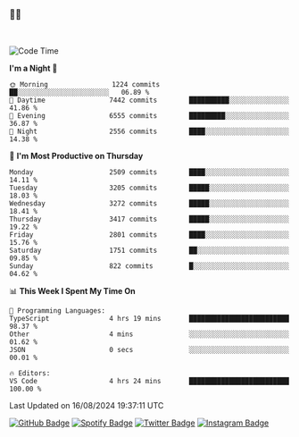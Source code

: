 ### 🤙🍺

<!-- <a href="https://github-readme-stats.vercel.app/api?username=hzak2xx&count_private=true&show_icons=true&theme=dracula">
  <img align="center" src="https://github-readme-stats.vercel.app/api?username=hzak2xx&count_private=true&show_icons=true&theme=dracula" />
</a>
</br> -->
</br>

<!--START_SECTION:waka-->
![Code Time](http://img.shields.io/badge/Code%20Time-3%2C505%20hrs%2030%20mins-blue)

**I'm a Night 🦉** 

```text
🌞 Morning                1224 commits        ██░░░░░░░░░░░░░░░░░░░░░░░   06.89 % 
🌆 Daytime                7442 commits        ██████████░░░░░░░░░░░░░░░   41.86 % 
🌃 Evening                6555 commits        █████████░░░░░░░░░░░░░░░░   36.87 % 
🌙 Night                  2556 commits        ████░░░░░░░░░░░░░░░░░░░░░   14.38 % 
```
📅 **I'm Most Productive on Thursday** 

```text
Monday                   2509 commits        ████░░░░░░░░░░░░░░░░░░░░░   14.11 % 
Tuesday                  3205 commits        █████░░░░░░░░░░░░░░░░░░░░   18.03 % 
Wednesday                3272 commits        █████░░░░░░░░░░░░░░░░░░░░   18.41 % 
Thursday                 3417 commits        █████░░░░░░░░░░░░░░░░░░░░   19.22 % 
Friday                   2801 commits        ████░░░░░░░░░░░░░░░░░░░░░   15.76 % 
Saturday                 1751 commits        ██░░░░░░░░░░░░░░░░░░░░░░░   09.85 % 
Sunday                   822 commits         █░░░░░░░░░░░░░░░░░░░░░░░░   04.62 % 
```


📊 **This Week I Spent My Time On** 

```text
💬 Programming Languages: 
TypeScript               4 hrs 19 mins       █████████████████████████   98.37 % 
Other                    4 mins              ░░░░░░░░░░░░░░░░░░░░░░░░░   01.62 % 
JSON                     0 secs              ░░░░░░░░░░░░░░░░░░░░░░░░░   00.01 % 

🔥 Editors: 
VS Code                  4 hrs 24 mins       █████████████████████████   100.00 % 
```


 Last Updated on 16/08/2024 19:37:11 UTC
<!--END_SECTION:waka-->

[![GitHub Badge](https://img.shields.io/badge/GitHub-100000?style=for-the-badge&logo=github&logoColor=white)](https://github.com/hzak2xx)
[![Spotify Badge](https://img.shields.io/badge/Spotify-1ED760?&style=for-the-badge&logo=spotify&logoColor=white)](https://open.spotify.com/user/uf90s6sbbh75a1mt44clkhkvf)
[![Twitter Badge](https://img.shields.io/badge/Twitter-1DA1F2?style=for-the-badge&logo=twitter&logoColor=white)](https://twitter.com/hzak2xx)
[![Instagram Badge](https://img.shields.io/badge/Instagram-E4405F?style=for-the-badge&logo=instagram&logoColor=white)](https://www.instagram.com/hzak2xx/)
